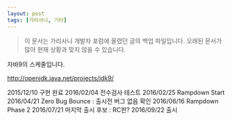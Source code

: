 ```yaml
---
layout: post
tags: [가리사니, 기타]
---
```


> 이 문서는 가리사니 개발자 포럼에 올렸던 글의 백업 파일입니다.
오래된 문서가 많아 현재 상황과 맞지 않을 수 있습니다.


자바9의 스케줄입니다.

http://openjdk.java.net/projects/jdk9/

2015/12/10		구현 완료
2016/02/04		전수검사 테스트
2016/02/25		Rampdown Start
2016/04/21		Zero Bug Bounce : 출시전 버그 없음 확인
2016/06/16		Rampdown Phase 2
2016/07/21		마지막 출시 후보 : RC판?
2016/09/22		출시
